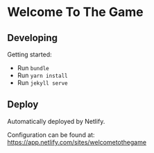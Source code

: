 # Welcome To The Game

## Developing

Getting started:

- Run `bundle`
- Run `yarn install`
- Run `jekyll serve`

## Deploy

Automatically deployed by Netlify.

Configuration can be found at: https://app.netlify.com/sites/welcometothegame
